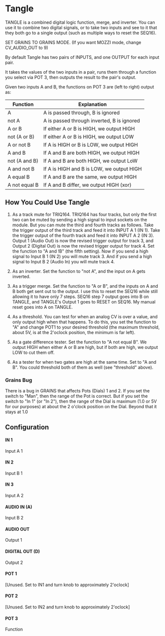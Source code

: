 # Tangle

TANGLE is a combined digital logic function, merge, and inverter.   You can use it to combine two digital signals, or to take two inputs and see to it that they both go to a single output (such as multiple ways to reset the SEQ16).

SET GRAINS TO GRAINS MODE.  (If you want MOZZI mode, change CV\_AUDIO\_OUT to 9)

By default Tangle has two pairs of INPUTS, and one OUTPUT for each input pair.

It takes the values of the two inputs in a pair, runs them through a function you select via POT 3, then outputs the result to the pair's output.

Given two inputs A and B, the functions on POT 3 are (left to right) output as:

Function         | Explanation
-----------------|-------------------------------------------
A                | A is passed through, B is ignored
not A            | A is passed through inverted, B is ignored
A or B           | If either A or B is HIGH, we output HIGH
not (A or B)     | If either A or B is HIGH, we output LOW
A or not B       | If A is HIGH or B is LOW, we output HIGH
A and B          | If A and B are both HIGH, we output HIGH
not (A and B)    | If A and B are both HIGH, we output LoW
A and not B      | If A is HIGH and B is LOW, we output HIGH
A equal B        | If A and B are the same, we output HIGH
A not equal B    | If A and B differ, we output HIGH (xor)

## How You Could Use Tangle

1. As a track mute for TRIQ164.  TRIQ164 has four tracks, but only the first two can be muted by sending a high signal to input sockets on the module.  But you can mute the third and fourth tracks as follows. Take the trigger output of the third track and  feed it into INPUT A 1 (IN 1).  Take the trigger output of the fourth track and feed it into INPUT A 2 (IN 3).  Output 1 (Audio Out) is now the revised trigger output for track 3, and Output 2 (Digital Out) is now the revised trigger output for track 4.  Set the function to  "A and !B" (the fifth setting).  Now if you send a high signal to Input B 1 (IN 2) you will  mute track 3.  And if you send a high signal to Input B 2 (Audio In) you will mute track 4.

2. As an inverter.  Set the function to "not A", and the input on A gets inverted.

3. As a trigger merge.  Set the function to "A or B", and the inputs on A and B both get sent out to the output.  I use this to reset the SEQ16 while still allowing it to have only 7 steps.  SEQ16 step 7 output goes into B on TANGLE, and TANGLE's  Output 1 goes to RESET on SEQ16.  My manual reset goes into A on TANGLE.

4. As a threshold.  You can test for when an analog CV is over a value, and only output high when that happens.  To do this, you set the function to "A" and change POT1 to your desired threshold (the maximum threshold, about 5V, is at the 2'oclock position, the minimum is far left).  

5. As a gate difference tester.  Set the function to "A not equal B".  We output HIGH when either A or B are high, but if both are high, we output LOW to cut them off.  

6. As a tester for when two gates are high at the same time.  Set to "A and B".  You could threshold both of them as well (see "threshold" above).

 
### Grains Bug

There is a bug in GRAINS that affects Pots (Dials) 1 and 2.  If you set the switch to "Man", then the range of the Pot is correct.  But if you set the switch to "In 1" (or "In 2"), then the range of the Dial is maximum (1.0 or 5V for our purposes) at about the 2 o'clock position on the Dial.  Beyond that it stays at 1.0


## Configuration

#### IN 1
Input A 1
#### IN 2
Input B 1
#### IN 3
Input A 2
#### AUDIO IN (A)
Input B 2
#### AUDIO OUT
Output 1
#### DIGITAL OUT (D) 
Output 2
#### POT 1
[Unused.  Set to IN1 and turn knob to approximately 2'oclock]
#### POT 2
[Unused.  Set to IN2 and turn knob to approximately 2'oclock]
#### POT 3
Function 
